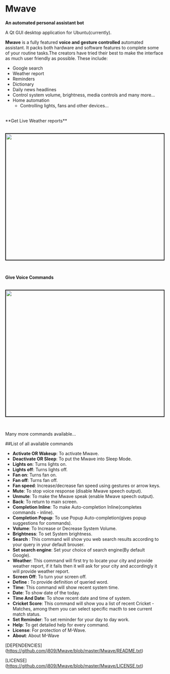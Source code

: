 Mwave
=====
**An automated personal assistant bot**

A Qt GUI desktop application for Ubuntu(currently).


**Mwave** is a fully featured **voice and gesture controlled** automated assistant. It packs both hardware and software features to complete some of your routine tasks.The creators have tried their best to make the interface as much user friendly as possible. These include:
- Google search
- Weather report
- Reminders
- Dictionary
- Daily news headlines
- Control system volume, brightness, media controls and many more…
- Home automation
	- Controlling lights, fans and other devices…

<br/>	
**Get Live Weather reports**<br/><br/>

<p align="center"><img src="https://raw.githubusercontent.com/j809/Mwave/master/screenshots/weather.jpg" height="400" width="529" border="2"/></p><br/>


**Give Voice Commands**<br/><br/>

<p align="center"><img src="https://raw.githubusercontent.com/j809/Mwave/master/screenshots/voice.jpg" height="400" width="529" border="2"/></p><br/>

Many more commands available...

##List of all available commands

- **Activate OR Wakeup**:  To activate Mwave.
- **Deactivate OR Sleep**:  To put the Mwave into Sleep Mode.
- **Lights on**: Turns lights on.
- **Lights off**: Turns lights off.
- **Fan on**: Turns fan on.
- **Fan off**: Turns fan off.
- **Fan speed**: Increase/decrease fan speed using gestures or arrow keys.
- **Mute**:  To stop voice response (disable Mwave speech output).
- **Unmute**:  To make the Mwave speak (enable Mwave speech output).
- **Back**: To return to main screen.
- **Completion Inline**:  To make Auto-completion Inline(completes commands - inline).
- **Completion Popup**:  To use Popup Auto-completion(gives popup suggestions for commands).
- **Volume**:  To Increase or Decrease System Volume.
- **Brightness**:  To set System brightness.
- **Search <query>**:  This command will show you web search results according to your query in your default brouser.
- **Set search engine**: Set your choice of search engine(By default Google).
- **Weather**:  This command will first try to locate your city and provide weather report, if it fails then it will ask for your city and accordingly it will provide weather report.
- **Screen Off**:  To turn your screen off.
- **Define <query>**:  To provide definition of queried word.
- **Time**:  This command will show recent system time.
- **Date**:  To show date of the today.
- **Time And Date**:  To show recent date and time of system.
- **Cricket Score**:  This command will show you a list of recent Cricket - Matches, among them you can select specific macth to see current match status.
- **Set Reminder**:  To set reminder for your day to day work.
- **Help**:  To get detailed help for every command.
- **License**:  For protection of M-Wave.
- **About**: About M-Wave

[DEPENDENCIES] (https://github.com/j809/Mwave/blob/master/Mwave/README.txt)

[LICENSE] (https://github.com/j809/Mwave/blob/master/Mwave/LICENSE.txt)
